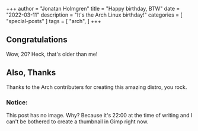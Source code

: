 +++
author = "Jonatan Holmgren"
title = "Happy birthday, BTW"
date = "2022-03-11"
description = "It's the Arch Linux birthday!"
categories = [
    "special-posts"
]
tags = [
    "arch",
]
+++
## Congratulations
Wow, 20? Heck, that's older than me!
## Also, Thanks
Thanks to the Arch contributers for creating this amazing distro, you rock.

### Notice:
This post has no image. Why? Because it's 22:00 at the time of writing and I can't be bothered to create a thumbnail in Gimp right now.